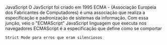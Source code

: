 JavaScript
    O JavScript foi criado em 1995
    ECMA - (Associação Europeia dos Fabricantes de Computadores) é uma associação que realiza a especificação e padronização de sistemas da informação.
        Com essa junção, veio o "ECMAScript"
            JavaScript linguagem que executa nos navegadores
            ECMAScript é a especificação que define como se comportar

    Strict Mode para erros que eram silenciosos